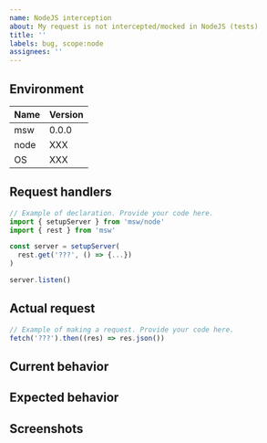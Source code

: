 ```yaml
---
name: NodeJS interception
about: My request is not intercepted/mocked in NodeJS (tests)
title: ''
labels: bug, scope:node
assignees: ''
---
```


## Environment

| Name | Version |
| ---- | ------- |
| msw  | 0.0.0   |
| node | XXX     |
| OS   | XXX     |

## Request handlers

<!-- Please provide your mocking setup and the request handlers used -->

```js
// Example of declaration. Provide your code here.
import { setupServer } from 'msw/node'
import { rest } from 'msw'

const server = setupServer(
  rest.get('???', () => {...})
)

server.listen()
```

## Actual request

<!-- Reference how do you perform a request (i.e. fetch/axios/etc.) -->

```js
// Example of making a request. Provide your code here.
fetch('???').then((res) => res.json())
```

## Current behavior

<!-- Describe what behavior you observe currently -->

## Expected behavior

<!-- Describe what do you expect to happen -->

## Screenshots

<!-- If applicable, attach screenshots to help explain the issue -->
